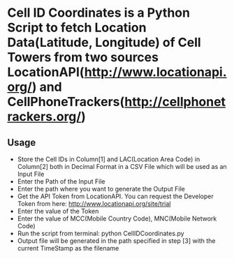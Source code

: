 # Cell ID Coordinates is a Python Script to fetch Location Data(Latitude, Longitude) of Cell Towers from two sources LocationAPI(http://www.locationapi.org/) and CellPhoneTrackers(http://cellphonetrackers.org/)

## Usage
- Store the Cell IDs in Column[1] and LAC(Location Area Code) in Column[2] both in Decimal Format in a CSV File which will be used as an Input File
- Enter the Path of the Input File
- Enter the path where you want to generate the Output File
- Get the API Token from LocationAPI. You can request the Developer Token from here: http://www.locationapi.org/site/trial
- Enter the value of the Token
- Enter the value of MCC(Mobile Country Code), MNC(Mobile Network Code)
- Run the script from terminal: python CellIDCoordinates.py
- Output file will be generated in the path specified in step [3] with the current TimeStamp as the filename

